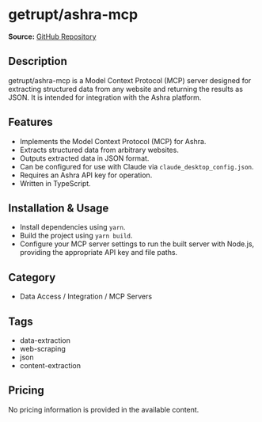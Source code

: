 # getrupt/ashra-mcp

**Source:** [GitHub Repository](https://github.com/getrupt/ashra-mcp)

## Description
getrupt/ashra-mcp is a Model Context Protocol (MCP) server designed for extracting structured data from any website and returning the results as JSON. It is intended for integration with the Ashra platform.

## Features
- Implements the Model Context Protocol (MCP) for Ashra.
- Extracts structured data from arbitrary websites.
- Outputs extracted data in JSON format.
- Can be configured for use with Claude via `claude_desktop_config.json`.
- Requires an Ashra API key for operation.
- Written in TypeScript.

## Installation & Usage
- Install dependencies using `yarn`.
- Build the project using `yarn build`.
- Configure your MCP server settings to run the built server with Node.js, providing the appropriate API key and file paths.

## Category
- Data Access / Integration / MCP Servers

## Tags
- data-extraction
- web-scraping
- json
- content-extraction

## Pricing
No pricing information is provided in the available content.